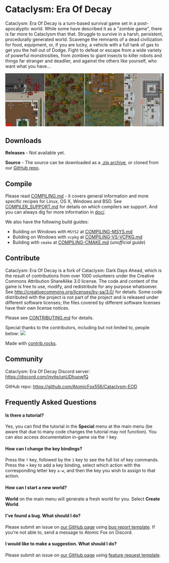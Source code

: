 # Cataclysm: Era Of Decay

Cataclysm: Era Of Decay is a turn-based survival game set in a post-apocalyptic world. While some have described it as a "zombie game", there is far more to Cataclysm than that. Struggle to survive in a harsh, persistent, procedurally generated world. Scavenge the remnants of a dead civilization for food, equipment, or, if you are lucky, a vehicle with a full tank of gas to get you the hell out of Dodge. Fight to defeat or escape from a wide variety of powerful monstrosities, from zombies to giant insects to killer robots and things far stranger and deadlier, and against the others like yourself, who want what you have...

<p align="center">
    <img src="./data/screenshots/ultica-showcase-sep-2021.png" alt="Tileset: Ultica">
</p>

## Downloads

**Releases** - Not available yet.

**Source** - The source can be downloaded as a [.zip archive](https://github.com/AtomicFox556/Cataclysm-EOD/archive/master.zip), or cloned from our [GitHub repo](https://github.com/AtomicFox556/Cataclysm-EOD/).

## Compile

Please read [COMPILING.md](doc/COMPILING/COMPILING.md) - it covers general information and more specific recipes for Linux, OS X, Windows and BSD. See [COMPILER_SUPPORT.md](doc/COMPILING/COMPILER_SUPPORT.md) for details on which compilers we support. And you can always dig for more information in [doc/](https://github.com/AtomicFox556/Cataclysm-EOD/tree/master/doc).

We also have the following build guides:
* Building on Windows with `MSYS2` at [COMPILING-MSYS.md](doc/COMPILING/COMPILING-MSYS.md)
* Building on Windows with `vcpkg` at [COMPILING-VS-VCPKG.md](doc/COMPILING/COMPILING-VS-VCPKG.md)
* Building with `cmake` at [COMPILING-CMAKE.md](doc/COMPILING/COMPILING-CMAKE.md)  (*unofficial guide*)

## Contribute

Cataclysm: Era Of Decay is a fork of Cataclysm: Dark Days Ahead, which is the result of contributions from over 1000 volunteers under the Creative Commons Attribution ShareAlike 3.0 license. The code and content of the game is free to use, modify, and redistribute for any purpose whatsoever. See http://creativecommons.org/licenses/by-sa/3.0/ for details.
Some code distributed with the project is not part of the project and is released under different software licenses; the files covered by different software licenses have their own license notices.

Please see [CONTRIBUTING.md](.github/CONTRIBUTING.md) for details.

Special thanks to the contributors, including but not limited to, people below:
<a href="https://github.com/atomicfox556/cataclysm-eod/graphs/contributors">
  <img src="https://contrib.rocks/image?repo=atomicfox556/cataclysm-eod" />
</a>

Made with [contrib.rocks](https://contrib.rocks).

## Community

Cataclysm: Era Of Decay Discord server: https://discord.com/invite/unUDhupwfQ

GitHub repo:
https://github.com/AtomicFox556/Cataclysm-EOD

## Frequently Asked Questions

#### Is there a tutorial?

Yes, you can find the tutorial in the **Special** menu at the main menu (be aware that due to many code changes the tutorial may not function). You can also access documentation in-game via the `?` key.

#### How can I change the key bindings?

Press the `?` key, followed by the `1` key to see the full list of key commands. Press the `+` key to add a key binding, select which action with the corresponding letter key `a-w`, and then the key you wish to assign to that action.

#### How can I start a new world?

**World** on the main menu will generate a fresh world for you. Select **Create World**.

#### I've found a bug. What should I do?

Please submit an issue on [our GitHub page](https://github.com/AtomicFox556/Cataclysm-EOD/issues/) using [bug report template](https://github.com/AtomicFox556/Cataclysm-EOD/issues/new?template=bug_report.md). If you're not able to, send a message to Atomic Fox on Discord.


#### I would like to make a suggestion. What should I do?

Please submit an issue on [our GitHub page](https://github.com/AtomicFox556/Cataclysm-EOD/issues/) using [feature request template](https://github.com/AtomicFox556/Cataclysm-EOD/issues/new?template=feature_request.md).